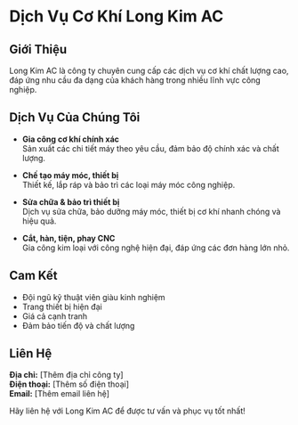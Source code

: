 # Dịch Vụ Cơ Khí Long Kim AC

## Giới Thiệu

Long Kim AC là công ty chuyên cung cấp các dịch vụ cơ khí chất lượng cao, đáp ứng nhu cầu đa dạng của khách hàng trong nhiều lĩnh vực công nghiệp.

## Dịch Vụ Của Chúng Tôi

- **Gia công cơ khí chính xác**  
    Sản xuất các chi tiết máy theo yêu cầu, đảm bảo độ chính xác và chất lượng.

- **Chế tạo máy móc, thiết bị**  
    Thiết kế, lắp ráp và bảo trì các loại máy móc công nghiệp.

- **Sửa chữa & bảo trì thiết bị**  
    Dịch vụ sửa chữa, bảo dưỡng máy móc, thiết bị cơ khí nhanh chóng và hiệu quả.

- **Cắt, hàn, tiện, phay CNC**  
    Gia công kim loại với công nghệ hiện đại, đáp ứng các đơn hàng lớn nhỏ.

## Cam Kết

- Đội ngũ kỹ thuật viên giàu kinh nghiệm
- Trang thiết bị hiện đại
- Giá cả cạnh tranh
- Đảm bảo tiến độ và chất lượng

## Liên Hệ

**Địa chỉ:** [Thêm địa chỉ công ty]  
**Điện thoại:** [Thêm số điện thoại]  
**Email:** [Thêm email liên hệ]

Hãy liên hệ với Long Kim AC để được tư vấn và phục vụ tốt nhất!